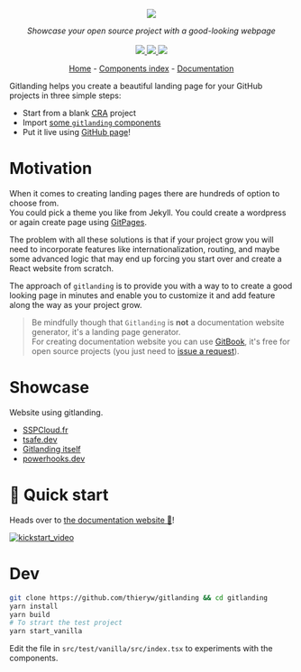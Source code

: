 <p align="center">
    <img src="https://user-images.githubusercontent.com/39378411/135892116-24367dcb-e0b4-4e16-a1c0-952c7f5bef9a.png">  
</p>
<p align="center">
    <i>Showcase your open source project with a good-looking webpage</i>
    <br>
    <br>
    <a href="https://github.com/thieryw/gitlanding/actions">
      <img src="https://github.com/thieryw/gitlanding/workflows/ci/badge.svg?branch=main">
    </a>
    <a href="https://github.com/thieryw/gitlanding/blob/cfa7b01db162602fa6622160377f4d4e3485d4fc/tsconfig.json#L14">
        <img src="https://camo.githubusercontent.com/0f9fcc0ac1b8617ad4989364f60f78b2d6b32985ad6a508f215f14d8f897b8d3/68747470733a2f2f62616467656e2e6e65742f62616467652f547970655363726970742f7374726963742532302546302539462539322541412f626c7565">
    </a>
    <a href="https://github.com/garronej/gitlanding/blob/main/LICENSE">
      <img src="https://img.shields.io/npm/l/gitlanding">
    </a>
</p>
<p align="center">
  <a href="https://www.gitlanding.dev/">Home</a> - 
  <a href="https://www.gitlanding.dev/storybook">Components index</a> - 
  <a href="https://docs.gitlanding.dev/">Documentation</a>
</p>

Gitlanding helps you create a beautiful landing page for your GitHub projects in three simple steps:

-   Start from a blank [CRA](https://create-react-app.dev/) project
-   Import [some `gitlanding` components](https://www.gitlanding.dev/)
-   Put it live using [GitHub page](https://pages.github.com/)!

# Motivation

When it comes to creating landing pages there are hundreds of option to choose from.  
You could pick a theme you like from Jekyll. You could create a wordpress or again
create page using [GitPages](https://gitpages.app).

The problem with all these solutions is that if your project grow you will need to incorporate
features like internationalization, routing, and maybe some advanced logic that may end up
forcing you start over and create a React website from scratch.

The approach of `gitlanding` is to provide you with a way to to create a good looking page in
minutes and enable you to customize it and add feature along the way as your project grow.

> Be mindfully though that `Gitlanding` is **not** a documentation website generator, it's a landing page generator.  
> For creating documentation website you can use [GitBook](https://gitbook.com), it's free for open source projects (you just need to [issue a request](https://user-images.githubusercontent.com/6702424/148654719-bf393721-4bf4-4814-a8ef-cf57a3318a7f.png)).

# Showcase

Website using gitlanding.

-   [SSPCloud.fr](https://www.sspcloud.fr)
-   [tsafe.dev](https://www.tsafe.dev/)
-   [Gitlanding itself](https://www.gitlanding.dev/)
-   [powerhooks.dev](https://www.powerhooks.dev/)

# 🚀 Quick start

Heads over to [the documentation website 📙](https://docs.gitlanding.dev/)!

[![kickstart_video](https://user-images.githubusercontent.com/6702424/148655634-bcc2ef69-9720-4224-9da5-0af88eb9d906.png)](https://youtu.be/taDGhL0z7wc)

# Dev

```bash
git clone https://github.com/thieryw/gitlanding && cd gitlanding
yarn install
yarn build
# To strart the test project
yarn start_vanilla
```

Edit the file in `src/test/vanilla/src/index.tsx` to experiments with the components.
